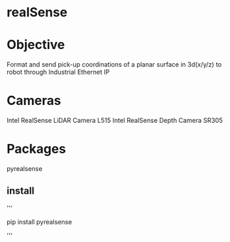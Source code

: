 # realSense

# Objective
Format and send pick-up coordinations of a planar surface in 3d(x/y/z) to robot through Industrial Ethernet IP

# Cameras
Intel RealSense LiDAR Camera L515
Intel RealSense Depth Camera SR305

# Packages
 pyrealsense
## install

'''

pip install pyrealsense
 
'''
